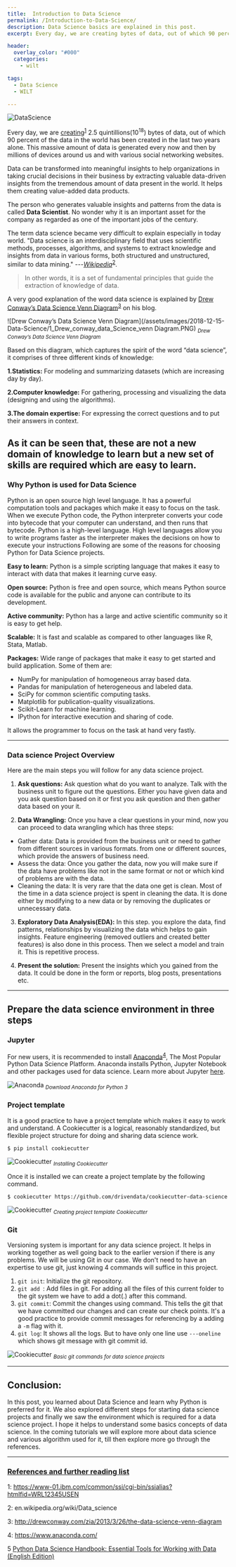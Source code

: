 ```yaml
---
title:  Introduction to Data Science
permalink: /Introduction-to-Data-Science/
description: Data Science basics are explained in this post.
excerpt: Every day, we are creating bytes of data, out of which 90 percent of the data in the world has been created in the last two years alone. This massive amount of data is generated every now and then by millions of devices around us and with various social networking websites.

header:
  overlay_color: "#000"
  categories:
    - wilt

tags:
  - Data Science
  - WILT

---
```



![DataScience](/assets/images/2018-12-15-Data-Science/0_data_science_front.jpg)


Every day, we are [creating](https://www-01.ibm.com/common/ssi/cgi-bin/ssialias?htmlfid=WRL12345USEN)<sup>[1](#reference1)</sup> 2.5 quintillions(10<sup>18</sup>) bytes of data, out of which 90 percent of the data in the world has been created in the last two years alone. This massive amount of data is generated every now and then by millions of devices around us and with various social networking websites.

Data can be transformed into meaningful insights to help organizations in taking crucial decisions in their business by extracting valuable data-driven insights from the tremendous amount of data present in the world. It helps them creating value-added data products.

The person who generates valuable insights and patterns from the data is called **Data Scientist**. No wonder why it is an important asset for the company as regarded as one of the important jobs of the century.

The term data science became very difficult to explain especially in today world. "Data science is an interdisciplinary field that uses scientific methods, processes, algorithms, and systems to extract knowledge and insights from data in various forms, both structured and unstructured, similar to data mining." ---<cite>[Wikipedia]( en.wikipedia.org/wiki/Data_science)</cite><sup>[2](#reference2)</sup>.

>In other words, it is a set of fundamental principles that guide the extraction of knowledge of data.

A very good explanation of the word data science is explained by [Drew Conway’s Data Science Venn Diagram](http://drewconway.com/zia/2013/3/26/the-data-science-venn-diagram)<sup>[3](#reference3)</sup> on his blog.

![Drew Conway’s Data Science Venn Diagram](/assets/images/2018-12-15-Data-Science/1_Drew_conway_data_Science_venn Diagram.PNG)
*<sub>Drew Conway’s Data Science Venn Diagram</sub>*

Based on this diagram, which captures the spirit of the word “data science”, it comprises of three different kinds of knowledge:

**1.Statistics:** For modeling and summarizing datasets (which are increasing day by day).

**2.Computer knowledge:** For gathering, processing and visualizing the data (designing and using the algorithms).

**3.The domain expertise:** For expressing the correct questions and to put their answers in context.

As it can be seen that, these are not a new domain of knowledge to learn but a new set of skills are required which are easy to learn.
---

### Why Python is used for Data Science ###

Python is an open source high level language. It has a powerful computation tools and packages which make it easy to focus on the task. When we execute Python code, the Python interpreter converts your code into bytecode that your computer can understand, and then runs that bytecode. Python is a high-level language. High level languages allow you to write programs faster as the interpreter makes the decisions on how to execute your instructions
Following are some of the reasons for choosing Python for Data Science projects.

**Easy to learn:** Python is a simple scripting language that makes it easy to interact with data that makes it learning curve easy.

**Open source:** Python is free and open source, which means Python source code is available for the public and anyone can contribute to its development.

**Active community:** Python has a large and active scientific community so it is easy to get help.

**Scalable:**  It is fast and scalable as compared to other languages like R, Stata, Matlab.

**Packages:** Wide range of packages that make it easy to get started and build application. Some of them are:
* NumPy for manipulation of homogeneous array based data.
* Pandas for manipulation of heterogeneous and labeled data.
* SciPy for common scientific computing tasks.
* Matplotlib for publication-quality visualizations.
* Scikit-Learn for machine learning.
* IPython for interactive execution and sharing of code.

It allows the programmer to focus on the task at hand very fastly.

---

### Data science Project Overview ###
Here are the main steps you will follow for any data science project.
1. **Ask questions:** Ask question what do you want to analyze. Talk with the business unit to figure out the questions. Either you have given data and you ask question based on it or first you ask question and then gather data based on your it.

2. **Data Wrangling:** Once you have a clear questions in your mind, now you can proceed to data wrangling which has three steps:
  * Gather data: Data is provided from the business unit or need to gather from different sources in various formats. from one or different sources, which provide the answers of business need.
  * Assess the data: Once you gather the data, now you will make sure if the data have problems like not in the same format or not or which kind of problems are with the data.
  * Cleaning the data: It is very rare that the data one get is clean. Most of the time in a data science project is spent in  cleaning the data. It is done either by modifying to a new data or by removing the duplicates or unnecessary data.

3. **Exploratory Data Analysis(EDA):** In this step. you explore the data, find patterns, relationships by visualizing the data which helps to gain insights. Feature engineering (removed outliers and created better features) is also done in this process. Then we select a model and train it. This is repetitive process.

4. **Present the solution:** Present the insights which you gained from the data. It could be done in the form or reports, blog posts, presentations etc.


---
## Prepare the data science environment in three steps ##

### Jupyter ###
For new users, it is recommended to install [Anaconda](https://www.anaconda.com/)<sup>[4](#reference4)</sup>, The Most Popular Python Data Science Platform. Anaconda installs Python, Jupyter Notebook and other packages used for data science. Learn more about Jupyter [here](/How-to-use-Jupyter-more-effectively).

![Anaconda](/assets/images/2018-12-15-Data-Science/2_Anaconda.png)
*<sub> Download Anaconda for Python 3</sub>*

### Project template ###
It is a good practice to have a project template which makes it easy to work and understand. A Cookiecutter  is a logical, reasonably standardized, but flexible project structure for doing and sharing data science work.

```
$ pip install cookiecutter
```

![Cookiecutter](/assets/images/2019-02-2-Kaggle-Project/1_install_cookiecutter.png)
*<sub>Installing Cookiecutter</sub>*

Once it is installed we can create a project template by the following command.
```
$ cookiecutter https://github.com/drivendata/cookiecutter-data-science
```

![Cookiecutter](/assets/images/2019-02-2-Kaggle-Project/2_creating_project_template_cookiecutter.png)
*<sub>Creating project template Cookiecutter</sub>*

### Git ###
Versioning system is important for any data science project. It helps in working together as well going back to the earlier version if there is any problems. We will be using Git in our case.  We don't need to have an expertise to use git, just knowing 4 commands will suffice in this project.

  1. ```git init```: Initialize the git repository.
  2. ```git add ```: Add files in git. For adding all the files of this current folder to the git system we have to add a dot(.) after this command.
  3. ```git commit```: Commit the changes using  command. This tells the git that we have committed our changes and can create our check points. It's a good practice to provide commit messages for referencing by a adding a ```-m``` flag with it.
  4. ```git log```: It shows all the logs. But to have only one line use ```---oneline``` which shows git message with git commit id.

![Cookiecutter](/assets/images/2019-02-2-Kaggle-Project/3_git_commands.png)
*<sub>Basic git commands for data science projects</sub>*



---
## Conclusion:

In this post, you learned about Data Science and learn why Python is preferred for it. We also explored different steps for starting data science projects and finally we saw the environment which is required for a data science project. I hope it helps to understand some basics concepts of data science. In the coming tutorials we will explore more about data science and various algorithm used for it, till then explore more go through the references.


---
### <ins> References and further reading list </ins>


<a name="reference1">1</a>: https://www-01.ibm.com/common/ssi/cgi-bin/ssialias?htmlfid=WRL12345USEN

<a name="reference2">2</a>: en.wikipedia.org/wiki/Data_science

<a name="reference3">3</a>: http://drewconway.com/zia/2013/3/26/the-data-science-venn-diagram

<a name="reference4">4</a>: https://www.anaconda.com/

<a name="reference5">5</a> <a target="_blank" href="https://www.amazon.fr/gp/product/B01N2JT3ST/ref=as_li_tl?ie=UTF8&camp=1642&creative=6746&creativeASIN=B01N2JT3ST&linkCode=as2&tag=sam094-21&linkId=d7c72362ce852e5b63ebe8e464ba6ae2">Python Data Science Handbook: Essential Tools for Working with Data (English Edition)</a><img src="//ir-fr.amazon-adsystem.com/e/ir?t=sam094-21&l=am2&o=8&a=B01N2JT3ST" width="1" height="1" border="0" alt="" style="border:none !important; margin:0px !important;" />
